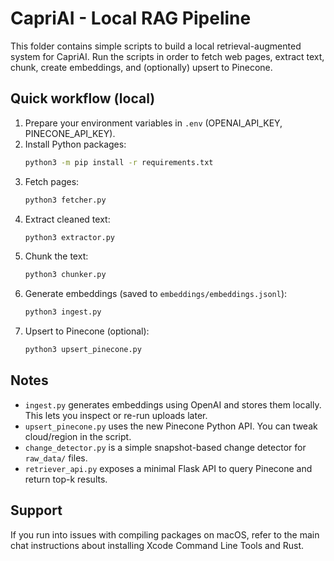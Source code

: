 # CapriAI - Local RAG Pipeline

This folder contains simple scripts to build a local retrieval-augmented system for CapriAI.
Run the scripts in order to fetch web pages, extract text, chunk, create embeddings, and (optionally) upsert to Pinecone.

## Quick workflow (local)
1. Prepare your environment variables in `.env` (OPENAI_API_KEY, PINECONE_API_KEY).  
2. Install Python packages:
   ```bash
   python3 -m pip install -r requirements.txt
   ```
3. Fetch pages:
   ```bash
   python3 fetcher.py
   ```
4. Extract cleaned text:
   ```bash
   python3 extractor.py
   ```
5. Chunk the text:
   ```bash
   python3 chunker.py
   ```
6. Generate embeddings (saved to `embeddings/embeddings.jsonl`):
   ```bash
   python3 ingest.py
   ```
7. Upsert to Pinecone (optional):
   ```bash
   python3 upsert_pinecone.py
   ```

## Notes
- `ingest.py` generates embeddings using OpenAI and stores them locally. This lets you inspect or re-run uploads later.
- `upsert_pinecone.py` uses the new Pinecone Python API. You can tweak cloud/region in the script.
- `change_detector.py` is a simple snapshot-based change detector for `raw_data/` files.
- `retriever_api.py` exposes a minimal Flask API to query Pinecone and return top-k results.

## Support
If you run into issues with compiling packages on macOS, refer to the main chat instructions about installing Xcode Command Line Tools and Rust.
